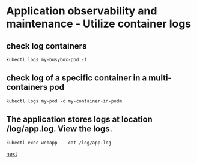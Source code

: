 # Application observability and maintenance - Utilize container logs

## check log containers
[//]: # (source 03 / Logging)

```
kubectl logs my-busybox-pod -f
```

## check log of a specific container in a multi-containers pod

```
kubectl logs my-pod -c my-container-in-podm
```


## The application stores logs at location /log/app.log. View the logs.
[//]: # (source 06 / Persistent Volume)

```
kubectl exec webapp -- cat /log/app.log
```

[next](./05-debugging-in-kubernetes.md)